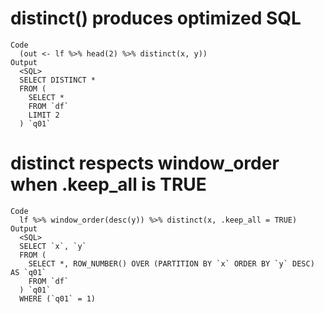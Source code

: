 # distinct() produces optimized SQL

    Code
      (out <- lf %>% head(2) %>% distinct(x, y))
    Output
      <SQL>
      SELECT DISTINCT *
      FROM (
        SELECT *
        FROM `df`
        LIMIT 2
      ) `q01`

# distinct respects window_order when .keep_all is TRUE

    Code
      lf %>% window_order(desc(y)) %>% distinct(x, .keep_all = TRUE)
    Output
      <SQL>
      SELECT `x`, `y`
      FROM (
        SELECT *, ROW_NUMBER() OVER (PARTITION BY `x` ORDER BY `y` DESC) AS `q01`
        FROM `df`
      ) `q01`
      WHERE (`q01` = 1)

